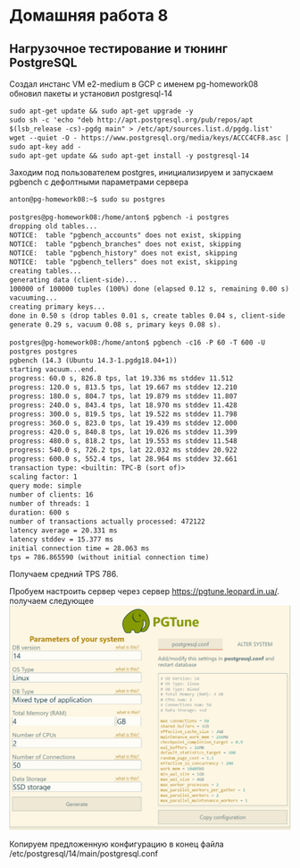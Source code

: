 # Домашняя работа 8
## Нагрузочное тестирование и тюнинг PostgreSQL


Создал инстанс VM e2-medium в GCP с именем pg-homework08 обновил пакеты и установил postgresql-14
```
sudo apt-get update && sudo apt-get upgrade -y
sudo sh -c 'echo "deb http://apt.postgresql.org/pub/repos/apt $(lsb_release -cs)-pgdg main" > /etc/apt/sources.list.d/pgdg.list'
wget --quiet -O - https://www.postgresql.org/media/keys/ACCC4CF8.asc | sudo apt-key add -
sudo apt-get update && sudo apt-get install -y postgresql-14
```

Заходим под пользователем postgres, инициализируем и запускаем pgbench с дефолтными параметрами сервера
```
anton@pg-homework08:~$ sudo su postgres

postgres@pg-homework08:/home/anton$ pgbench -i postgres
dropping old tables...
NOTICE:  table "pgbench_accounts" does not exist, skipping
NOTICE:  table "pgbench_branches" does not exist, skipping
NOTICE:  table "pgbench_history" does not exist, skipping
NOTICE:  table "pgbench_tellers" does not exist, skipping
creating tables...
generating data (client-side)...
100000 of 100000 tuples (100%) done (elapsed 0.12 s, remaining 0.00 s)
vacuuming...
creating primary keys...
done in 0.50 s (drop tables 0.01 s, create tables 0.04 s, client-side generate 0.29 s, vacuum 0.08 s, primary keys 0.08 s).

postgres@pg-homework08:/home/anton$ pgbench -c16 -P 60 -T 600 -U postgres postgres
pgbench (14.3 (Ubuntu 14.3-1.pgdg18.04+1))
starting vacuum...end.
progress: 60.0 s, 826.8 tps, lat 19.336 ms stddev 11.512
progress: 120.0 s, 813.5 tps, lat 19.667 ms stddev 12.210
progress: 180.0 s, 804.7 tps, lat 19.879 ms stddev 11.807
progress: 240.0 s, 843.4 tps, lat 18.970 ms stddev 11.428
progress: 300.0 s, 819.5 tps, lat 19.522 ms stddev 11.798
progress: 360.0 s, 823.0 tps, lat 19.439 ms stddev 12.000
progress: 420.0 s, 840.8 tps, lat 19.026 ms stddev 11.399
progress: 480.0 s, 818.2 tps, lat 19.553 ms stddev 11.548
progress: 540.0 s, 726.2 tps, lat 22.032 ms stddev 20.922
progress: 600.0 s, 552.4 tps, lat 28.964 ms stddev 32.661
transaction type: <builtin: TPC-B (sort of)>
scaling factor: 1
query mode: simple
number of clients: 16
number of threads: 1
duration: 600 s
number of transactions actually processed: 472122
latency average = 20.331 ms
latency stddev = 15.377 ms
initial connection time = 28.063 ms
tps = 786.865590 (without initial connection time)
```
Получаем средний TPS 786.

Пробуем настроить сервер через сервер https://pgtune.leopard.in.ua/. получаем следующее
![Screenshot](gptune.png)

Копируем предложенную конфигурацию в конец файла /etc/postgresql/14/main/postgresql.conf
